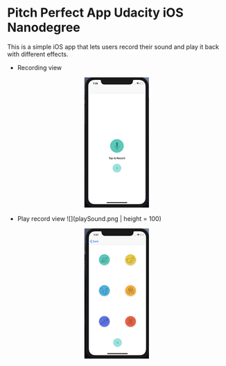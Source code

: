 # Pitch Perfect App Udacity iOS Nanodegree

This is a simple iOS app that lets users record their sound and play it back with different effects.

- Recording view
<p align="center">
  <img src="record.png" width="149" height="300">
</p>

- Play record view
![](playSound.png | height = 100)
<p align="center">
  <img src="playSound.png" width="149" height="300">
</p>
